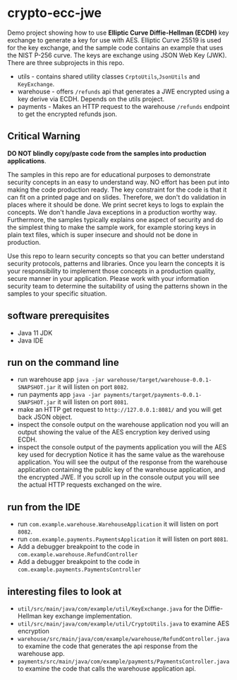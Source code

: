 # crypto-ecc-jwe

Demo project showing how to use **Elliptic Curve Diffie-Hellman (ECDH)** key exchange to generate 
a key for use with AES. Elliptic Curve 25519 is used for the key exchange, and the sample code
contains an example that uses the NIST P-256 curve. The keys are exchange using JSON Web Key (JWK).
There are three subprojects in this repo.

* utils - contains shared utility classes `CrptoUtils`,`JsonUtils` and `KeyExchange`.  
* warehouse - offers `/refunds` api that generates a JWE encrypted using a key derive via ECDH. 
  Depends on the utils project. 
* payments -  Makes an HTTP request to the warehouse `/refunds` endpoint to get the encrypted 
  refunds json. 

## Critical Warning

**DO NOT blindly copy/paste code from the samples into production applications**. 

The samples in this repo are for educational purposes to demonstrate security concepts in an easy
to understand way. NO effort has been put into making the code production ready. The key 
constraint for the code is that it can fit on a printed page and on slides. Therefore, we don't do 
validation in places where it should be done. We print secret keys to logs to explain the concepts.
We don't handle Java exceptions in a production worthy way. Furthermore, the samples typically 
explains one aspect of security and do the simplest thing to make the sample work, for example 
storing keys in plain text files, which is super insecure and should not be done in production.

Use this repo to learn security concepts so that you can better understand security protocols,
patterns and libraries. Once you learn the concepts it is your responsibility to implement those
concepts in a production quality, secure manner in your application. Please work with your 
information security team to determine the suitability of using the patterns shown in the 
samples to your specific situation.

## software prerequisites 

* Java 11 JDK 
* Java IDE 

## run on the command line

* run warehouse app `java -jar warehouse/target/warehouse-0.0.1-SNAPSHOT.jar` it will listen on 
  port `8082`. 
* run payments app `java -jar payments/target/payments-0.0.1-SNAPSHOT.jar` it will listen on port 
  `8081`.
* make an HTTP get request to `http://127.0.0.1:8081/` and you will get back JSON object.
* inspect the console output on the warehouse application nod you will an output showing the 
  value of the AES encryption key derived using ECDH. 
* inspect the console output of the payments application you will the AES key used for decryption 
  Notice it has the same value as the warehouse application. You will see the output of the
  response from the warehouse application containing the public key of the warehouse application, 
  and the encrypted JWE. If you scroll up in the console output you will see the actual HTTP 
  requests exchanged on the wire. 

## run from the IDE 

* run `com.example.warehouse.WarehouseApplication` it will listen on port `8082`. 
* run `com.example.payments.PaymentsApplication` it will listen on port `8081`. 
* Add a debugger breakpoint to the code in `com.example.warehouse.RefundController` 
* Add a debugger breakpoint to the code in `com.example.payments.PaymentsController`

## interesting files to look at 

* `util/src/main/java/com/example/util/KeyExchange.java` for the Diffie-Hellman key exchange
  implementation. 
* `util/src/main/java/com/example/util/CryptoUtils.java` to examine AES encryption
* `warehouse/src/main/java/com/example/warehouse/RefundController.java` to examine the code
that generates the api response from the warehouse app. 
* `payments/src/main/java/com/example/payments/PaymentsController.java` to examine the code 
  that calls the warehouse application api. 

